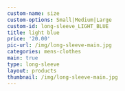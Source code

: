 ```yaml
---
custom-name: size
custom-options: Small|Medium|Large
custom-id: long-sleeve_LIGHT_BLUE
title: light blue
price: '20.00'
pic-url: /img/long-sleeve-main.jpg
categories: mens-clothes
main: true
type: long-sleeve
layout: products
thumbnail: /img/long-sleeve-main.jpg
---
```

